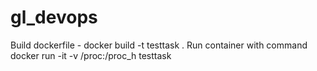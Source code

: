 # gl_devops

Build dockerfile - docker build -t testtask .
Run container with command docker run -it -v /proc:/proc_h testtask
